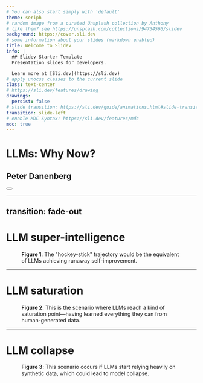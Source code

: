```yaml
---
# You can also start simply with 'default'
theme: seriph
# random image from a curated Unsplash collection by Anthony
# like them? see https://unsplash.com/collections/94734566/slidev
background: https://cover.sli.dev
# some information about your slides (markdown enabled)
title: Welcome to Slidev
info: |
  ## Slidev Starter Template
  Presentation slides for developers.

  Learn more at [Sli.dev](https://sli.dev)
# apply unocss classes to the current slide
class: text-center
# https://sli.dev/features/drawing
drawings:
  persist: false
# slide transition: https://sli.dev/guide/animations.html#slide-transitions
transition: slide-left
# enable MDC Syntax: https://sli.dev/features/mdc
mdc: true
---
```


# LLMs: Why Now?

## Peter Danenberg

<div class="abs-br m-6 flex gap-2">
  <button @click="$slidev.nav.openInEditor()" title="Open in Editor" class="text-xl slidev-icon-btn opacity-50 !border-none !hover:text-white">
    <carbon:edit />
  </button>
  <a href="https://github.com/slidevjs/slidev" target="_blank" alt="GitHub" title="Open in GitHub"
    class="text-xl slidev-icon-btn opacity-50 !border-none !hover:text-white">
    <carbon-logo-github />
  </a>
</div>

<!--
The last comment block of each slide will be treated as slide notes. It will be visible and editable in Presenter Mode along with the slide. [Read more in the docs](https://sli.dev/guide/syntax.html#notes)
-->

---
transition: fade-out
---

# LLM super-intelligence

<figure class="p-5" v-click="1">
  <div class="wrapper w-full max-w-xl mx-auto p-5 overflow-visible"> <!-- Set overflow to visible -->
    <AnimatableSvg svgFile="/hockey-stick.svg" />
  </div>
  <figcaption class="mt-2 text-center text-sm text-gray-500" v-click="2">
    <strong>Figure 1</strong>: The "hockey-stick" trajectory would be the equivalent of LLMs achieving <span v-mark.highlight.yellow="{ at: 3 }">runaway self-improvement</span>.
  </figcaption>
</figure>

---

# LLM saturation

<figure class="p-5" v-click="1">
  <div class="wrapper w-full max-w-xl mx-auto p-5 overflow-visible"> <!-- Set overflow to visible -->
    <AnimatableSvg svgFile="/fixed-point.svg" />
  </div>
  <figcaption class="mt-2 text-center text-sm text-gray-500" v-click="2">
    <strong>Figure 2</strong>: This is the scenario where LLMs reach a kind of <span v-mark.highlight.yellow="{ at: 3 }">saturation point</span>—having learned everything they can from human-generated data.
  </figcaption>
</figure>

---

# LLM collapse

<figure class="p-5" v-click="1">
  <div class="wrapper w-full max-w-xl mx-auto p-5 overflow-visible"> <!-- Set overflow to visible -->
    <AnimatableSvg svgFile="/decay.svg" />
  </div>
  <figcaption class="mt-2 text-center text-sm text-gray-500" v-click="2">
    <strong>Figure 3</strong>: This scenario occurs if LLMs start relying heavily on synthetic data, which could lead to <span v-mark.highlight.yellow="{ at: 3 }">model collapse</span>.
  </figcaption>
</figure>
